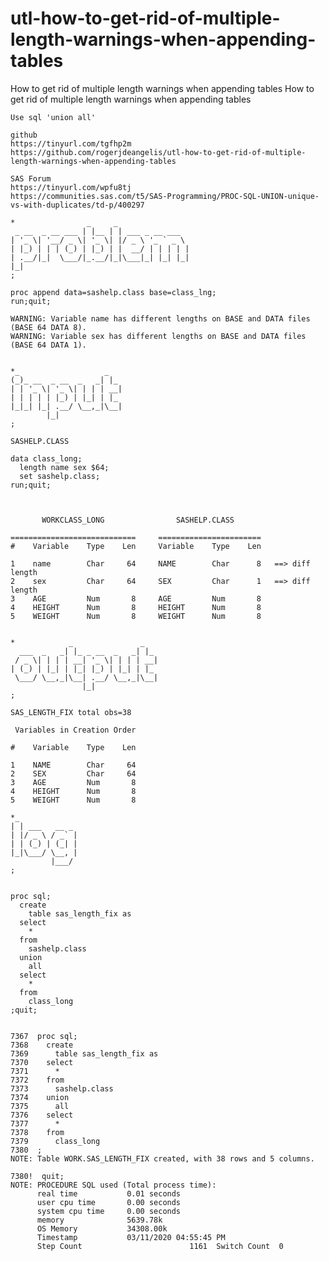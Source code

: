 # utl-how-to-get-rid-of-multiple-length-warnings-when-appending-tables
How to get rid of multiple length warnings when appending tables
    How to get rid of multiple length warnings when appending tables

    Use sql 'union all'

    github
    https://tinyurl.com/tgfhp2m
    https://github.com/rogerjdeangelis/utl-how-to-get-rid-of-multiple-length-warnings-when-appending-tables

    SAS Forum
    https://tinyurl.com/wpfu8tj
    https://communities.sas.com/t5/SAS-Programming/PROC-SQL-UNION-unique-vs-with-duplicates/td-p/400297

    *                _     _
     _ __  _ __ ___ | |__ | | ___ _ __ ___
    | '_ \| '__/ _ \| '_ \| |/ _ \ '_ ` _ \
    | |_) | | | (_) | |_) | |  __/ | | | | |
    | .__/|_|  \___/|_.__/|_|\___|_| |_| |_|
    |_|
    ;

    proc append data=sashelp.class base=class_lng;
    run;quit;

    WARNING: Variable name has different lengths on BASE and DATA files (BASE 64 DATA 8).
    WARNING: Variable sex has different lengths on BASE and DATA files (BASE 64 DATA 1).


    *_                   _
    (_)_ __  _ __  _   _| |_
    | | '_ \| '_ \| | | | __|
    | | | | | |_) | |_| | |_
    |_|_| |_| .__/ \__,_|\__|
            |_|
    ;

    SASHELP.CLASS

    data class_long;
      length name sex $64;
      set sashelp.class;
    run;quit;



           WORKCLASS_LONG                SASHELP.CLASS

    ============================     =======================
    #    Variable    Type    Len     Variable    Type    Len

    1    name        Char     64     NAME        Char      8   ==> diff length
    2    sex         Char     64     SEX         Char      1   ==> diff length
    3    AGE         Num       8     AGE         Num       8
    4    HEIGHT      Num       8     HEIGHT      Num       8
    5    WEIGHT      Num       8     WEIGHT      Num       8


    *            _               _
      ___  _   _| |_ _ __  _   _| |_
     / _ \| | | | __| '_ \| | | | __|
    | (_) | |_| | |_| |_) | |_| | |_
     \___/ \__,_|\__| .__/ \__,_|\__|
                    |_|
    ;

    SAS_LENGTH_FIX total obs=38

     Variables in Creation Order

    #    Variable    Type    Len

    1    NAME        Char     64
    2    SEX         Char     64
    3    AGE         Num       8
    4    HEIGHT      Num       8
    5    WEIGHT      Num       8

    *_
    | | ___   __ _
    | |/ _ \ / _` |
    | | (_) | (_| |
    |_|\___/ \__, |
             |___/
    ;


    proc sql;
      create
        table sas_length_fix as
      select
        *
      from
        sashelp.class
      union
        all
      select
        *
      from
        class_long
    ;quit;


    7367  proc sql;
    7368    create
    7369      table sas_length_fix as
    7370    select
    7371      *
    7372    from
    7373      sashelp.class
    7374    union
    7375      all
    7376    select
    7377      *
    7378    from
    7379      class_long
    7380  ;
    NOTE: Table WORK.SAS_LENGTH_FIX created, with 38 rows and 5 columns.

    7380!  quit;
    NOTE: PROCEDURE SQL used (Total process time):
          real time           0.01 seconds
          user cpu time       0.00 seconds
          system cpu time     0.00 seconds
          memory              5639.78k
          OS Memory           34308.00k
          Timestamp           03/11/2020 04:55:45 PM
          Step Count                        1161  Switch Count  0



